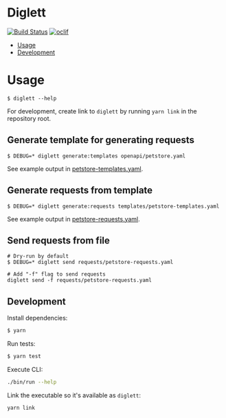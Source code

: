 # Diglett

[![Build Status](https://dev.azure.com/meeshkan/meeshkan-node-apps/_apis/build/status/Meeshkan.diglett?branchName=master)](https://dev.azure.com/meeshkan/meeshkan-node-apps/_build/latest?definitionId=26&branchName=master)
[![oclif](https://img.shields.io/badge/cli-oclif-brightgreen.svg)](https://oclif.io)

<!-- toc -->

- [Usage](#usage)
- [Development](#development)
  <!-- tocstop -->

# Usage

<!-- usage -->

```sh-session
$ diglett --help
```

For development, create link to `diglett` by running `yarn link` in the repository root.

## Generate template for generating requests

```sh-session
$ DEBUG=* diglett generate:templates openapi/petstore.yaml
```

See example output in [petstore-templates.yaml](./templates/petstore-templates.yaml).

## Generate requests from template

```sh-session
$ DEBUG=* diglett generate:requests templates/petstore-templates.yaml
```

See example output in [petstore-requests.yaml](./requests/petstore-requests.yaml).

## Send requests from file

```sh-session
# Dry-run by default
$ DEBUG=* diglett send requests/petstore-requests.yaml

# Add "-f" flag to send requests
diglett send -f requests/petstore-requests.yaml
```

<!-- usagestop -->

## Development

Install dependencies:

```sh
$ yarn
```

Run tests:

```sh
$ yarn test
```

Execute CLI:

```sh
./bin/run --help
```

Link the executable so it's available as `diglett`:

```sh
yarn link
```
